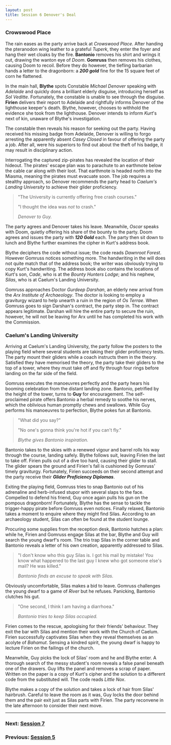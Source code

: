 ```yaml
---
layout: post
title: Session 6 Denover's Deal
---
```


### Crowswood Place

The rain eases as the party arrive back at *Crowswood Place*. After handing the pteranodon wing leather to a grateful *Tuperk*, they enter the foyer and hang their wet cloaks by the fire. **Bantonio** removes his shirt and wrings it out, drawing the wanton eye of *Doom*. **Gomruss** then removes his clothes, causing Doom to recoil. Before they do however, the tiefling barbarian hands a letter to the dragonborn: a ***200 gold*** fine for the 15 square feet of corn he flattened.

In the main hall, **Blythe** spots Constable *Michael Denover* speaking with *Adelaide* and quickly dons a brilliant elderly disguise, introducing herself as *Sol Veditte*. Fortunately, the constable is unable to see through the disguise. **Firien** delivers their report to Adelaide and rightfully informs Denover of the lighthouse keeper's death. Blythe, however, chooses to withhold the evidence she took from the lighthouse. Denover intends to inform *Kurt*'s next of kin, unaware of Blythe's investigation.

The constable then reveals his reason for seeking out the party. Having received his missing badge from Adelaide, Denover is willing to forgo arresting the apparently absent *Casey Closed* in favour of offering the party a job. After all, were his superiors to find out about the theft of his badge, it may result in disciplinary action.

Interrogating the captured zip-pirates has revealed the location of their hideout. The pirates' escape plan was to parachute to an earthmote below the cable car along with their loot. That earthmote is headed north into the Miasma, meaning the pirates must evacuate soon. The job requires a stealthy approach, so Denover recommends the party head to *Caelum's Landing University* to achieve their glider proficiency.

> "The University is currently offering free crash courses."
>
> "I thought the idea was *not* to crash."
>
> *Denover to Guy.*

The party agrees and Denover takes his leave. Meanwhile, *Oscar* speaks with Doom, quietly offering his share of the bounty to the party. Doom agrees and issues the party with ***120 Gold*** each. The party then sit down to lunch and Blythe further examines the cipher in Kurt's address book.

Blythe deciphers the code without issue; the code reads *Dawnroot Forest*. However Gomruss notices something more. The handwriting in the will does not quite match that of the address book; the writer was obviously trying to copy Kurt's handwriting. The address book also contains the locations of Kurt's son, *Cade*, who is at the *Bounty Hunters Lodge*; and his nephew, *Silas*, who is at Caelum's Landing University.

Gomruss approaches Doctor *Gurdeep Darshan*, an elderly new arrival from the *Arx Institute of Archaeology*. The doctor is looking to employ a graviturgy wizard to help unearth a ruin in the region of *Os Terrae*. When Gomruss goes to sign Darshan's contract, the party step in. The contract appears legitimate. Darshan will hire the entire party to secure the ruin, however, he will not be leaving for Arx until he has completed his work with the Commission.

### Caelum's Landing University

Arriving at Caelum's Landing University, the party follow the posters to the playing field where several students are taking their glider proficiency tests. The party mount their gliders while a coach instructs them in the theory. Satisfied they have memorised the theory, the party take their gliders to the top of a tower, where they must take off and fly through four rings before landing on the far side of the field.

Gomruss executes the manoeuvres perfectly and the party hears his booming celebration from the distant landing zone. Bantonio, petrified by the height of the tower, turns to **Guy** for encouragement. The self-proclaimed pirate offers Bantonio a herbal remedy to soothe his nerves, which the oblivious human promptly chews and swallows. While Guy performs his manoeuvres to perfection, Blythe pokes fun at Bantonio.

> "What did you say?"
>
> "No one's gonna think you're hot if you can't fly."
>
> *Blythe gives Bantonio inspiration.*

Bantonio takes to the skies with a renewed vigour and barrel rolls his way through the course, landing safely. Blythe follows suit, leaving Firien the last to take off. Firien pulls out of a dive too hard, causing their glider to stall. The glider spears the ground and Firien's fall is cushioned by Gomruss' timely graviturgy. Fortunately, Firien succeeds on their second attempt and the party receive their ***Glider Proficiency Diplomas***.

Exiting the playing field, Gomruss tries to snap Bantonio out of his adrenaline and herb-infused stupor with several slaps to the face. Compelled to defend his friend, Guy once again pulls his gun on the pompous dragonborn! Fortunately, Blythe has the sense to tackle the trigger-happy pirate before Gomruss even notices. Finally relaxed, Bantonio takes a moment to enquire where they might find Silas. According to an archaeology student, Silas can often be found at the student lounge.

Procuring some supplies from the reception desk, Bantonio hatches a plan: while he, Firien and Gomruss engage Silas at the bar, Blythe and Guy will search the young dwarf's room. The trio trap Silas in the corner table and Bantonio reveals a letter of his own creation, apparently addressed to Silas.

> "I don't know who this guy Silas is. I got his mail by mistake! You know what happened to the last guy I knew who got someone else's mail? He was killed."
>
> *Bantonio finds an excuse to speak with Silas.*

Obviously uncomfortable, Silas makes a bid to leave. Gomruss challenges the young dwarf to a game of *River* but he refuses. Panicking, Bantonio clutches his gut.

> "One second, I think I am having a diarrhoea."
>
> *Bantonio tries to keep Silas occupied.*

Firien comes to the rescue, apologising for their friends' behaviour. They exit the bar with Silas and mention their work with the Church of Caelum. Firien successfully captivates Silas when they reveal themselves as an acolyte of *Bahamut*. Sensing a kindred spirit, the young dwarf is happy to lecture Firien on the failings of the church.

Meanwhile, Guy picks the lock of Silas' room and he and Blythe enter. A thorough search of the messy student's room reveals a false panel beneath one of the drawers. Guy lifts the panel and removes a scrap of paper. Written on the paper is a copy of Kurt's cipher and the solution to a different code from the substituted will. The code reads *Little Nox*.

Blythe makes a copy of the solution and takes a lock of hair from Silas' hairbrush. Careful to leave the room as it was, Guy locks the door behind them and the pair exit just as Silas parts with Firien. The party reconvene in the late afternoon to consider their next move.

---

### **Next: [Session 7](session-7)**
### **Previous: [Session 5](session-5)**
